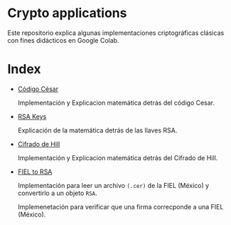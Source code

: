 # Crypto applications
Este repositorio explica algunas implementaciones criptográficas clásicas con fines didácticos en Google Colab.

# Index 

 * [Código César](https://github.com/mevangelista-alvarado/crypto_applications/blob/main/CodigoCesar.ipynb)
   
   Implementación y Explicacion matemática detrás del código Cesar.

 * [RSA Keys](https://github.com/mevangelista-alvarado/crypto_applications/blob/main/RSA_Keys.ipynb)
   
   Explicación de la matemática detrás de las llaves RSA.

 * [Cifrado de Hill](https://github.com/mevangelista-alvarado/crypto_applications/blob/main/CrifradoDeHill.ipynb)
   
   Implementación y Explicacion matemática detrás del Cifrado de Hill.

 * [FIEL to RSA](https://github.com/mevangelista-alvarado/crypto_applications/blob/main/FielToRSA.ipynb)

   Implementación para leer un archivo `(.cer)` de la FIEL (México) y convertirlo a un objeto `RSA`.

   Implemenetación para verificar que una firma correcponde a una FIEL (México).
